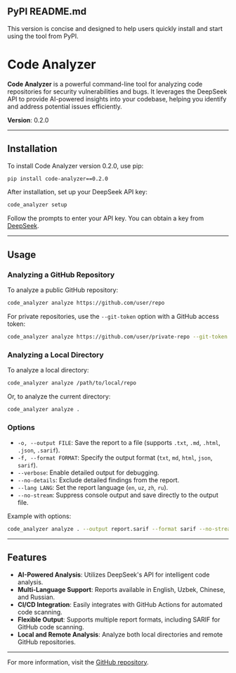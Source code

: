 ## PyPI README.md

This version is concise and designed to help users quickly install and start using the tool from PyPI.

# Code Analyzer

**Code Analyzer** is a powerful command-line tool for analyzing code repositories for security vulnerabilities and bugs. It leverages the DeepSeek API to provide AI-powered insights into your codebase, helping you identify and address potential issues efficiently.

**Version**: 0.2.0

---

## Installation

To install Code Analyzer version 0.2.0, use pip:

```bash
pip install code-analyzer==0.2.0
```

After installation, set up your DeepSeek API key:

```bash
code_analyzer setup
```

Follow the prompts to enter your API key. You can obtain a key from [DeepSeek](https://www.deepseek.com/).

---

## Usage

### Analyzing a GitHub Repository

To analyze a public GitHub repository:

```bash
code_analyzer analyze https://github.com/user/repo
```

For private repositories, use the `--git-token` option with a GitHub access token:

```bash
code_analyzer analyze https://github.com/user/private-repo --git-token YOUR_TOKEN
```

### Analyzing a Local Directory

To analyze a local directory:

```bash
code_analyzer analyze /path/to/local/repo
```

Or, to analyze the current directory:

```bash
code_analyzer analyze .
```

### Options

- `-o, --output FILE`: Save the report to a file (supports `.txt`, `.md`, `.html`, `.json`, `.sarif`).
- `-f, --format FORMAT`: Specify the output format (`txt`, `md`, `html`, `json`, `sarif`).
- `--verbose`: Enable detailed output for debugging.
- `--no-details`: Exclude detailed findings from the report.
- `--lang LANG`: Set the report language (`en`, `uz`, `zh`, `ru`).
- `--no-stream`: Suppress console output and save directly to the output file.

Example with options:

```bash
code_analyzer analyze . --output report.sarif --format sarif --no-stream --lang uz
```

---

## Features

- **AI-Powered Analysis**: Utilizes DeepSeek's API for intelligent code analysis.
- **Multi-Language Support**: Reports available in English, Uzbek, Chinese, and Russian.
- **CI/CD Integration**: Easily integrates with GitHub Actions for automated code scanning.
- **Flexible Output**: Supports multiple report formats, including SARIF for GitHub code scanning.
- **Local and Remote Analysis**: Analyze both local directories and remote GitHub repositories.

---

For more information, visit the [GitHub repository](https://github.com/BotirBakhtiyarov/code_analyzer-b).

